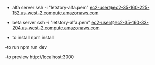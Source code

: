 - alfa server
ssh -i "letstory-alfa.pem" ec2-user@ec2-35-160-225-152.us-west-2.compute.amazonaws.com
- beta server
ssh -i "letstory-alfa.pem" ec2-user@ec2-35-160-33-204.us-west-2.compute.amazonaws.com

- to install
npm install

-to run
npm run dev

-to preview
http://localhost:3000
